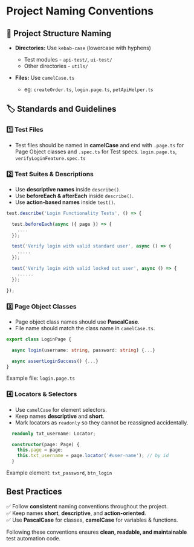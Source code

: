 # Project Naming Conventions

## 📂 Project Structure Naming
- **Directories:** Use `kebab-case` (lowercase with hyphens)  
  - Test modules - `api-test/`, `ui-test/`
  - Other directories - `utils/`
  
- **Files:** Use `camelCase.ts`
  - eg: `createOrder.ts`, `login.page.ts`, `petApiHelper.ts`
  





## 🏷️ Standards and Guidelines
### 1️⃣ **Test Files**
- Test files should be named in **camelCase** and end with `.page.ts` for Page Object classes and `.spec.ts` for Test specs.
   `login.page.ts`, `verifyLoginFeature.spec.ts`

### 2️⃣ **Test Suites & Descriptions**
- Use **descriptive names** inside `describe()`.
- Use **beforeEach & afterEach** inside `describe()`.
- Use **action-based names** inside `test()`.

```typescript
test.describe('Login Functionality Tests', () => {

  test.beforeEach(async ({ page }) => {
    ....
  });

  test('Verify login with valid standard user', async () => {
    .....
  });

  test('Verify login with valid locked out user', async () => {
    ......
  });

});
```

### 3️⃣ **Page Object Classes**
- Page object class names should use **PascalCase**.
- File name should match the class name in `camelCase.ts`.

```typescript
export class LoginPage {

  async login(username: string, password: string) {...}

  async assertLoginSuccess() {...}
}
```
Example file: `login.page.ts`

### 4️⃣ **Locators & Selectors**
- Use `camelCase` for element selectors.
- Keep names **descriptive** and **short**.
- Mark locators as `readonly` so they cannot be reassigned accidentally.

```typescript
  readonly txt_username: Locator;

  constructor(page: Page) {
    this.page = page;
    this.txt_username = page.locator('#user-name'); // by id
  }
```
Example element: `txt_password`, `btn_login`




## Best Practices
✅ Follow **consistent** naming conventions throughout the project.  
✅ Keep names **short**, **descriptive**, and **action-oriented**.  
✅ Use **PascalCase** for classes, **camelCase** for variables & functions.  

Following these conventions ensures **clean, readable, and maintainable** test automation code. 